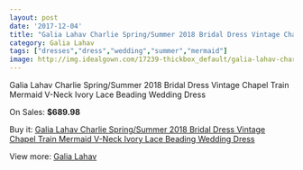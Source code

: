 ```yaml
---
layout: post
date: '2017-12-04'
title: "Galia Lahav Charlie Spring/Summer 2018 Bridal Dress Vintage Chapel Train Mermaid V-Neck Ivory Lace Beading Wedding Dress"
category: Galia Lahav
tags: ["dresses","dress","wedding","summer","mermaid"]
image: http://img.idealgown.com/17239-thickbox_default/galia-lahav-charlie-spring-summer-2018-bridal-dress-vintage-chapel-train-mermaid-v-neck-ivory-lace-beading-wedding-dress.jpg
---
```

Galia Lahav Charlie Spring/Summer 2018 Bridal Dress Vintage Chapel Train Mermaid V-Neck Ivory Lace Beading Wedding Dress

On Sales: **$689.98**
<a href="https://www.idealgown.com/en/galia-lahav/6791-galia-lahav-charlie-spring-summer-2018-bridal-dress-vintage-chapel-train-mermaid-v-neck-ivory-lace-beading-wedding-dress.html"><amp-img layout="responsive" width="600" height="600" src="//img.idealgown.com/17239-thickbox_default/galia-lahav-charlie-spring-summer-2018-bridal-dress-vintage-chapel-train-mermaid-v-neck-ivory-lace-beading-wedding-dress.jpg" alt="Galia Lahav Charlie Spring/Summer 2018 Bridal Dress Vintage Chapel Train Mermaid V-Neck Ivory Lace Beading Wedding Dress 0" /></a>
<a href="https://www.idealgown.com/en/galia-lahav/6791-galia-lahav-charlie-spring-summer-2018-bridal-dress-vintage-chapel-train-mermaid-v-neck-ivory-lace-beading-wedding-dress.html"><amp-img layout="responsive" width="600" height="600" src="//img.idealgown.com/17241-thickbox_default/galia-lahav-charlie-spring-summer-2018-bridal-dress-vintage-chapel-train-mermaid-v-neck-ivory-lace-beading-wedding-dress.jpg" alt="Galia Lahav Charlie Spring/Summer 2018 Bridal Dress Vintage Chapel Train Mermaid V-Neck Ivory Lace Beading Wedding Dress 1" /></a>
<a href="https://www.idealgown.com/en/galia-lahav/6791-galia-lahav-charlie-spring-summer-2018-bridal-dress-vintage-chapel-train-mermaid-v-neck-ivory-lace-beading-wedding-dress.html"><amp-img layout="responsive" width="600" height="600" src="//img.idealgown.com/17240-thickbox_default/galia-lahav-charlie-spring-summer-2018-bridal-dress-vintage-chapel-train-mermaid-v-neck-ivory-lace-beading-wedding-dress.jpg" alt="Galia Lahav Charlie Spring/Summer 2018 Bridal Dress Vintage Chapel Train Mermaid V-Neck Ivory Lace Beading Wedding Dress 2" /></a>

Buy it: [Galia Lahav Charlie Spring/Summer 2018 Bridal Dress Vintage Chapel Train Mermaid V-Neck Ivory Lace Beading Wedding Dress](https://www.idealgown.com/en/galia-lahav/6791-galia-lahav-charlie-spring-summer-2018-bridal-dress-vintage-chapel-train-mermaid-v-neck-ivory-lace-beading-wedding-dress.html "Galia Lahav Charlie Spring/Summer 2018 Bridal Dress Vintage Chapel Train Mermaid V-Neck Ivory Lace Beading Wedding Dress")

View more: [Galia Lahav](https://www.idealgown.com/en/114-galia-lahav "Galia Lahav")